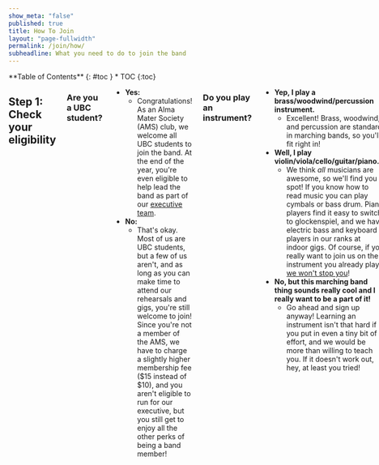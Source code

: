 ```yaml
---
show_meta: "false"
published: true
title: How To Join
layout: "page-fullwidth"
permalink: /join/how/
subheadline: What you need to do to join the band
---
```


<div class="row">
<div class="medium-4 medium-push-8 columns" markdown="1">
<div class="panel radius" markdown="1">
**Table of Contents**
{: #toc }
*  TOC
{:toc}
</div>
</div><!-- /.medium-4.columns -->

<div class="medium-8 medium-pull-4 columns" markdown="1">

## Step 1: Check your eligibility

### Are you a UBC student?
- __Yes:__ 
  - Congratulations! As an Alma Mater Society (AMS) club, we welcome all UBC students to join the band. At the end of the year, you're even eligible to help lead the band as part of our [executive team](/executive/).
- __No:__ 
  - That's okay. Most of us are UBC students, but a few of us aren't, and as long as you can make time to attend our rehearsals and gigs, you're still welcome to join! Since you're not a member of the AMS, we have to charge a slightly higher membership fee ($15 instead of $10), and you aren't eligible to run for our executive, but you still get to enjoy all the other perks of being a band member!

### Do you play an instrument?
- __Yep, I play a brass/woodwind/percussion instrument.__
  - Excellent! Brass, woodwind, and percussion are standard in marching bands, so you'll fit right in!
- __Well, I play violin/viola/cello/guitar/piano...__
  - We think _all_ musicians are awesome, so we'll find you a spot! If you know how to read music you can play cymbals or bass drum. Piano players find it easy to switch to glockenspiel, and we have electric bass and keyboard players in our ranks at indoor gigs. Of course, if you really want to join us on the instrument you already play, <a href="http://mob.rice.edu/sections/strings/" target="_blank">we won't stop you</a>!
- __No, but this marching band thing sounds really cool and I really want to be a part of it!__
  - Go ahead and sign up anyway! Learning an instrument isn't that hard if you put in even a tiny bit of effort, and we would be more than willing to teach you. If it doesn't work out, hey, at least you tried!

Basically, we  welcome __everyone__ who loves music and fun, regardless of experience, so don't be afraid to join!

## Step 2: Register for Fall Retreat
The TMB spends four days before classes start at Retreat, where we learn our marching style, music, and get to know everyone. This fall, Retreat is from September 1-4, and all our new members are especially encouraged to attend. If you're not from Vancouver, we can even help you find accommodations! __<a href="http://thunderbirdband.ca/join/" target="_blank">Click here to register for retreat</a>__.

## Step 3: Save the date and check your email!
Talk to your boss/parents/friends _now_ and clear your schedule of any other commitments from __Tuesday, September 1st through Friday, September 4th__, since you won't want to miss __any__ of Retreat! Near the end of June, we will contact you by email to confirm your attendance at Retreat, help you find a place to stay if you need one, and provide you with more details about what to expect. Haven't heard from us by then? Give us a shout at <info@thunderbirdband.ca> and we'll make sure you're registered.

## Optional steps

### Join our Facebook group
On our __<a href="http://facebook.com/groups/TMBRecruits" target="_blank">Prospective Members' Group</a>__, you can meet some of our returning members, ask questions about the band or UBC in general, and get a taste of what to expect once you join!

### Follow us on social media and spread the word!
- Facebook: __<a href="http://facebook.com/ThunderbirdMB" target="_blank">ThunderbirdMB</a>__
- Twitter: __<a href="http://twitter.com/ThunderbirdMB" target="_blank">@ThunderbirdMB</a>__ - tweet #TbirdBandRetreat
- Instagram: __<a href="http://instagram.com/ubctmb" target="_blank">@ubctmb</a>__
- Flickr: __<a href="http://flickr.com/ThunderbirdMB" target="_blank">ThunderbirdMB</a>__

### Learn our school songs
If you're _really_ excited to join, you can get a head start by practicing UBC's fight songs and our Alma Mater. This is __completely optional__, and we'll teach you these songs at Retreat too, but the more familiar you are with these songs, the more time you'll spend at retreat playing our fun rock charts!

- __<a href="https://drive.google.com/open?id=0B2_M28J6dJ5bfi1vSHkyMFlvSG1lSzdib3lLNGZ4MGpqa3dqT3ZHMVdyOEMtZUJ4Y3VSeW8&authuser=0" target="_blank">Hail UBC</a>__
- __<a href="https://drive.google.com/open?id=0B2_M28J6dJ5bfkFtem5wY3g5SVItamxVejc0S3FhUEp3aXd2ZzU5ejFqWDktZWZZZllhRkU&authuser=0" target="_blank">Alma Mater Hymn</a>__
- __<a href="https://drive.google.com/open?id=0B2_M28J6dJ5bfjFWWXhaNlFSM0JxVktYNEJzN0FUaDkzRVZSX0pmcTlaUHBsU2xIMUwxeGM&authuser=0" target="_blank">Hail to the Gold and Blue</a>__
- __<a href="https://drive.google.com/open?id=0B2_M28J6dJ5bfmE1a194bUc0RjBaSkl2MERra19qMXJkWE1mNEU4RUk2TmVyWXM3b3MzRnc&authuser=0" target="_blank">Here's to Dear Old U.B.C.</a>__

## Any questions?
Read our __[Frequently Asked Questions](/join/faqs/)__ page, join our __<a href="http://facebook.com/groups/TMBRecruits" target="_blank">Prospective Members' Group</a>__, or email us at __<info@thunderbirdband.ca>__.

</div><!-- /.medium-8.columns -->
</div><!-- /.row -->

